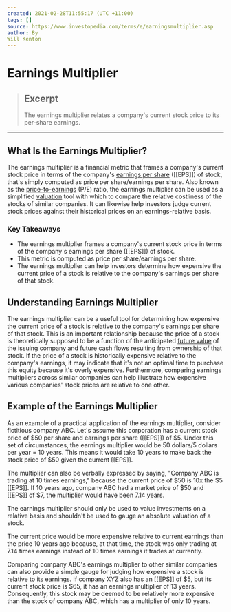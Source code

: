```yaml
---
created: 2021-02-28T11:55:17 (UTC +11:00)
tags: []
source: https://www.investopedia.com/terms/e/earningsmultiplier.asp
author: By
Will Kenton
---
```


# Earnings Multiplier

> ## Excerpt
> The earnings multiplier relates a company's current stock price to its per-share earnings.

---
## What Is the Earnings Multiplier?

The earnings multiplier is a financial metric that frames a company's current stock price in terms of the company's [earnings per share](https://www.investopedia.com/terms/e/eps.asp) ([[EPS]]) of stock, that's simply computed as price per share/earnings per share. Also known as the [price-to-earnings](https://www.investopedia.com/terms/p/price-earningsratio.asp) (P/E) ratio, the earnings multiplier can be used as a simplified [valuation](https://www.investopedia.com/terms/v/valuation.asp) tool with which to compare the relative costliness of the stocks of similar companies. It can likewise help investors judge current stock prices against their historical prices on an earnings-relative basis.

### Key Takeaways

-   The earnings multiplier frames a company's current stock price in terms of the company's earnings per share ([[EPS]]) of stock.
-   This metric is computed as price per share/earnings per share. 
-   The earnings multiplier can help investors determine how expensive the current price of a stock is relative to the company's earnings per share of that stock.

## Understanding Earnings Multiplier

The earnings multiplier can be a useful tool for determining how expensive the current price of a stock is relative to the company's earnings per share of that stock. This is an important relationship because the price of a stock is theoretically supposed to be a function of the anticipated [future value](https://www.investopedia.com/terms/f/futurevalue.asp) of the issuing company and future cash flows resulting from ownership of that stock. If the price of a stock is historically expensive relative to the company's earnings, it may indicate that it's not an optimal time to purchase this equity because it's overly expensive. Furthermore, comparing earnings multipliers across similar companies can help illustrate how expensive various companies' stock prices are relative to one other.

## Example of the Earnings Multiplier

As an example of a practical application of the earnings multiplier, consider fictitious company ABC. Let's assume this corporation has a current stock price of $50 per share and earnings per share ([[EPS]]) of $5. Under this set of circumstances, the earnings multiplier would be 50 dollars/5 dollars per year = 10 years. This means it would take 10 years to make back the stock price of $50 given the current [[EPS]].

The multiplier can also be verbally expressed by saying, "Company ABC is trading at 10 times earnings," because the current price of $50 is 10x the $5 [[EPS]]. If 10 years ago, company ABC had a market price of $50 and [[EPS]] of $7, the multiplier would have been 7.14 years.

The earnings multiplier should only be used to value investments on a relative basis and shouldn't be used to gauge an absolute valuation of a stock.

The current price would be more expensive relative to current earnings than the price 10 years ago because, at that time, the stock was only trading at 7.14 times earnings instead of 10 times earnings it trades at currently. 

Comparing company ABC's earnings multiplier to other similar companies can also provide a simple gauge for judging how expensive a stock is relative to its earnings. If company XYZ also has an [[EPS]] of $5, but its current stock price is $65, it has an earnings multiplier of 13 years. Consequently, this stock may be deemed to be relatively more expensive than the stock of company ABC, which has a multiplier of only 10 years.
